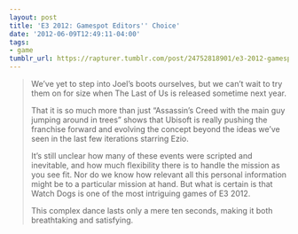 ```yaml
---
layout: post
title: 'E3 2012: Gamespot Editors'' Choice'
date: '2012-06-09T12:49:11-04:00'
tags:
- game
tumblr_url: https://rapturer.tumblr.com/post/24752818901/e3-2012-gamespot-editors-choice
---
```

> We’ve yet to step into Joel’s boots ourselves, but we can’t wait to try them on for size when The Last of Us is released sometime next year.
> 
> That it is so much more than just “Assassin’s Creed with the main guy jumping around in trees” shows that Ubisoft is really pushing the franchise forward and evolving the concept beyond the ideas we’ve seen in the last few iterations starring Ezio.
> 
> It’s still unclear how many of these events were scripted and inevitable, and how much flexibility there is to handle the mission as you see fit. Nor do we know how relevant all this personal information might be to a particular mission at hand. But what is certain is that Watch Dogs is one of the most intriguing games of E3 2012.
> 
> This complex dance lasts only a mere ten seconds, making it both breathtaking and satisfying.

